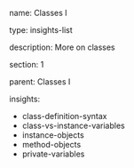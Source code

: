name: Classes I

type: insights-list

description: More on classes

section: 1

parent: Classes I

insights:
  - class-definition-syntax
  - class-vs-instance-variables
  - instance-objects
  - method-objects
  - private-variables
